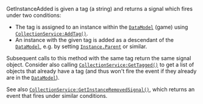 GetInstanceAdded is given a tag (a string) and returns a signal which
fires under two conditions:

- The tag is assigned to an instance within the [`DataModel`](https://create.roblox.com/docs/reference/engine/classes/DataModel) (game)
using [`CollectionService:AddTag()`](https://create.roblox.com/docs/reference/engine/classes/CollectionService#AddTag).
- An instance with the given tag is added as a descendant of the
[`DataModel`](https://create.roblox.com/docs/reference/engine/classes/DataModel), e.g. by setting [`Instance.Parent`](https://create.roblox.com/docs/reference/engine/classes/Instance#Parent) or similar.

Subsequent calls to this method with the same tag return the same signal
object. Consider also calling [`CollectionService:GetTagged()`](https://create.roblox.com/docs/reference/engine/classes/CollectionService#GetTagged) to get
a list of objects that already have a tag (and thus won't fire the event
if they already are in the [`DataModel`](https://create.roblox.com/docs/reference/engine/classes/DataModel)).

See also [`CollectionService:GetInstanceRemovedSignal()`](https://create.roblox.com/docs/reference/engine/classes/CollectionService#GetInstanceRemovedSignal), which
returns an event that fires under similar conditions.